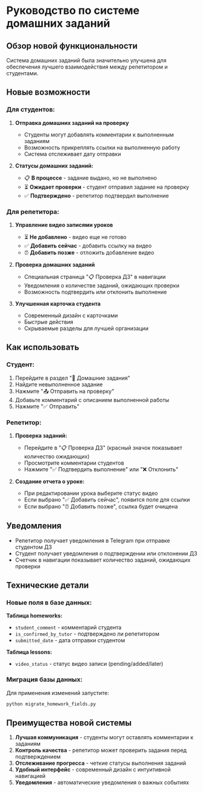 # Руководство по системе домашних заданий

## Обзор новой функциональности

Система домашних заданий была значительно улучшена для обеспечения лучшего взаимодействия между репетитором и студентами.

## Новые возможности

### Для студентов:

1. **Отправка домашних заданий на проверку**
   - Студенты могут добавлять комментарии к выполненным заданиям
   - Возможность прикреплять ссылки на выполненную работу
   - Система отслеживает дату отправки

2. **Статусы домашних заданий:**
   - 📋 **В процессе** - задание выдано, но не выполнено
   - ⏳ **Ожидает проверки** - студент отправил задание на проверку
   - ✅ **Подтверждено** - репетитор подтвердил выполнение

### Для репетитора:

1. **Управление видео записями уроков**
   - ⏳ **Не добавлено** - видео еще не готово
   - ✅ **Добавить сейчас** - добавить ссылку на видео
   - ⏰ **Добавить позже** - отложить добавление видео

2. **Проверка домашних заданий**
   - Специальная страница "📋 Проверка ДЗ" в навигации
   - Уведомления о количестве заданий, ожидающих проверки
   - Возможность подтвердить или отклонить выполнение

3. **Улучшенная карточка студента**
   - Современный дизайн с карточками
   - Быстрые действия
   - Скрываемые разделы для лучшей организации

## Как использовать

### Студент:

1. Перейдите в раздел "📝 Домашние задания"
2. Найдите невыполненное задание
3. Нажмите "📤 Отправить на проверку"
4. Добавьте комментарий с описанием выполненной работы
5. Нажмите "✅ Отправить"

### Репетитор:

1. **Проверка заданий:**
   - Перейдите в "📋 Проверка ДЗ" (красный значок показывает количество ожидающих)
   - Просмотрите комментарии студентов
   - Нажмите "✅ Подтвердить выполнение" или "❌ Отклонить"

2. **Создание отчета о уроке:**
   - При редактировании урока выберите статус видео
   - Если выбрано "✅ Добавить сейчас", появится поле для ссылки
   - Если выбрано "⏰ Добавить позже", ссылка будет очищена

## Уведомления

- Репетитор получает уведомления в Telegram при отправке студентом ДЗ
- Студент получает уведомления о подтверждении или отклонении ДЗ
- Счетчик в навигации показывает количество заданий, ожидающих проверки

## Технические детали

### Новые поля в базе данных:

**Таблица homeworks:**
- `student_comment` - комментарий студента
- `is_confirmed_by_tutor` - подтверждено ли репетитором
- `submitted_date` - дата отправки студентом

**Таблица lessons:**
- `video_status` - статус видео записи (pending/added/later)

### Миграция базы данных:

Для применения изменений запустите:
```bash
python migrate_homework_fields.py
```

## Преимущества новой системы

1. **Лучшая коммуникация** - студенты могут оставлять комментарии к заданиям
2. **Контроль качества** - репетитор может проверить задания перед подтверждением
3. **Отслеживание прогресса** - четкие статусы выполнения заданий
4. **Удобный интерфейс** - современный дизайн с интуитивной навигацией
5. **Уведомления** - автоматические уведомления о важных событиях